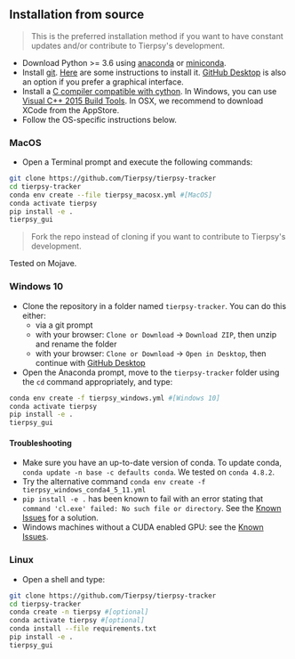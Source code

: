 ## Installation from source

> This is the preferred installation method if you want to have constant updates and/or contribute to Tierpsy's development.

- Download Python >= 3.6 using [anaconda](https://www.anaconda.com/download/) or [miniconda](https://conda.io/miniconda.html).
- Install [git](https://git-scm.com/). [Here](https://gist.github.com/derhuerst/1b15ff4652a867391f03) are some instructions to install it. [GitHub Desktop](https://desktop.github.com/) is also an option if you prefer a graphical interface.
- Install a [C compiler compatible with cython](http://cython.readthedocs.io/en/latest/src/quickstart/install.html). In Windows, you can use [Visual C++ 2015 Build Tools](https://visualstudio.microsoft.com/visual-cpp-build-tools/). In OSX, we recommend to download XCode from the AppStore.
- Follow the OS-specific instructions below.

### MacOS
- Open a Terminal prompt and execute the following commands:
```bash
git clone https://github.com/Tierpsy/tierpsy-tracker
cd tierpsy-tracker
conda env create --file tierpsy_macosx.yml #[MacOS]
conda activate tierpsy
pip install -e .
tierpsy_gui
```
> Fork the repo instead of cloning if you want to contribute to Tierpsy's development.

Tested on Mojave.

### Windows 10
- Clone the repository in a folder named `tierpsy-tracker`. You can do this either:
    - via a git prompt
    - with your browser: `Clone or Download` -> `Download ZIP`, then unzip and rename the folder
    - with your browser: `Clone or Download` -> `Open in Desktop`, then continue with [GitHub Desktop](https://desktop.github.com/)
- Open the Anaconda prompt, move to the `tierpsy-tracker` folder using the `cd` command appropriately, and type:
```bash
conda env create -f tierpsy_windows.yml #[Windows 10]
conda activate tierpsy
pip install -e .
tierpsy_gui
```

#### Troubleshooting
- Make sure you have an up-to-date version of conda. To update conda, `conda update -n base -c defaults conda`. We tested on `conda 4.8.2`.
- Try the alternative command `conda env create -f tierpsy_windows_conda4_5_11.yml`
- `pip install -e .` has been known to fail with an error stating that `command 'cl.exe' failed: No such file or directory`. See the [Known Issues](ISSUES.md) for a solution.
- Windows machines without a CUDA enabled GPU: see the [Known Issues](ISSUES.md).

### Linux
- Open a shell and type:
```bash
git clone https://github.com/Tierpsy/tierpsy-tracker
cd tierpsy-tracker
conda create -n tierpsy #[optional]
conda activate tierpsy #[optional]
conda install --file requirements.txt
pip install -e .
tierpsy_gui
```
